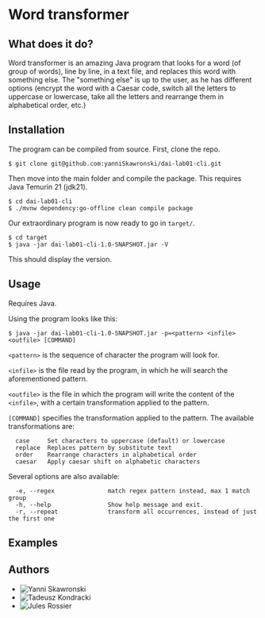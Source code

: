 # Word transformer

## What does it do?

Word transformer is an amazing Java program that looks for a word (of group of words), line by line, in a text file,
and replaces this word with something else. The "something else" is up to the user,
as he has different options (encrypt the word with a Caesar code,
switch all the letters to uppercase or lowercase, take all the letters and rearrange them in alphabetical order,
etc.)

## Installation

The program can be compiled from source. First, clone the repo.

```
$ git clone git@github.com:yanniSkawronski/dai-lab01-cli.git
```

Then move into the main folder and compile the package.
This requires Java Temurin 21 (jdk21).

```
$ cd dai-lab01-cli
$ ./mvnw dependency:go-offline clean compile package
```

Our extraordinary program is now ready to go in `target/`.

```
$ cd target
$ java -jar dai-lab01-cli-1.0-SNAPSHOT.jar -V
```

This should display the version.

## Usage
Requires Java.

Using the program looks like this:

```
$ java -jar dai-lab01-cli-1.0-SNAPSHOT.jar -p=<pattern> <infile> <outfile> [COMMAND]
```

`<pattern>` is the sequence of character the program will look for.

`<infile>` is the file read by the program, in which he will search the aforementioned pattern.

`<outfile>` is the file in which the program will write the content of the `<infile>`, with a certain transformation applied to the pattern.

`[COMMAND]` specifies the transformation applied to the pattern. The available transformations are:

```
  case     Set characters to uppercase (default) or lowercase
  replace  Replaces pattern by substitute text
  order    Rearrange characters in alphabetical order
  caesar   Apply caesar shift on alphabetic characters
```

Several options are also available:

```
  -e, --regex               match regex pattern instead, max 1 match group
  -h, --help                Show help message and exit.
  -r, --repeat              transform all occurrences, instead of just the first one
```

## Examples

## Authors

- ![Yanni Skawronski](https://github.com/yanniSkawronski)
- ![Tadeusz Kondracki](https://github.com/GlysVenture)
- ![Jules Rossier](https://github.com/julesrossier)
